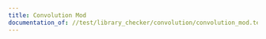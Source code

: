 ```yaml
---
title: Convolution Mod
documentation_of: //test/library_checker/convolution/convolution_mod.test.py
---
```

